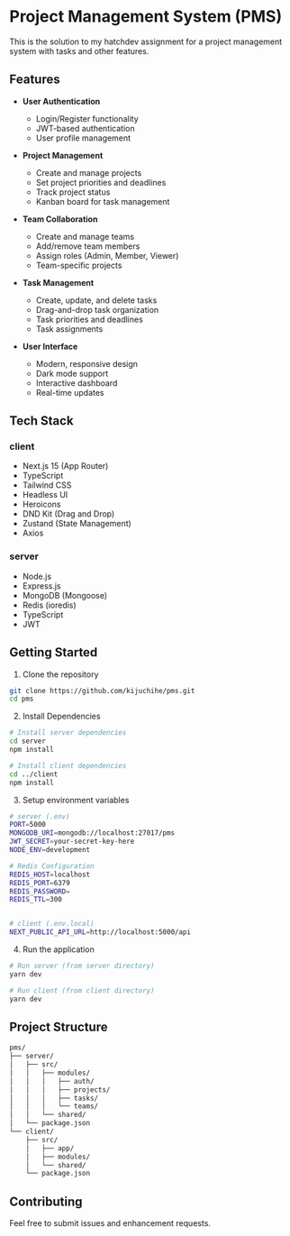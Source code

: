 # Project Management System (PMS)

This is the solution to my hatchdev assignment for a project management system with tasks and other features.

## Features

- **User Authentication**
  - Login/Register functionality
  - JWT-based authentication
  - User profile management

- **Project Management**
  - Create and manage projects
  - Set project priorities and deadlines
  - Track project status
  - Kanban board for task management

- **Team Collaboration**
  - Create and manage teams
  - Add/remove team members
  - Assign roles (Admin, Member, Viewer)
  - Team-specific projects

- **Task Management**
  - Create, update, and delete tasks
  - Drag-and-drop task organization
  - Task priorities and deadlines
  - Task assignments

- **User Interface**
  - Modern, responsive design
  - Dark mode support
  - Interactive dashboard
  - Real-time updates

## Tech Stack

### client
- Next.js 15 (App Router)
- TypeScript
- Tailwind CSS
- Headless UI
- Heroicons
- DND Kit (Drag and Drop)
- Zustand (State Management)
- Axios

### server
- Node.js
- Express.js
- MongoDB (Mongoose)
- Redis (ioredis)
- TypeScript
- JWT

## Getting Started

1. Clone the repository
```bash
git clone https://github.com/kijuchihe/pms.git
cd pms
```

2. Install Dependencies

```bash
# Install server dependencies
cd server
npm install

# Install client dependencies
cd ../client
npm install
```

3. Setup environment variables

```bash
# server (.env)
PORT=5000
MONGODB_URI=mongodb://localhost:27017/pms
JWT_SECRET=your-secret-key-here
NODE_ENV=development

# Redis Configuration
REDIS_HOST=localhost
REDIS_PORT=6379
REDIS_PASSWORD=
REDIS_TTL=300


# client (.env.local)
NEXT_PUBLIC_API_URL=http://localhost:5000/api
```

4. Run the application

```bash
# Run server (from server directory)
yarn dev

# Run client (from client directory)
yarn dev
```

## Project Structure

```txt
pms/
├── server/
│   ├── src/
│   │   ├── modules/
│   │   │   ├── auth/
│   │   │   ├── projects/
│   │   │   ├── tasks/
│   │   │   └── teams/
│   │   └── shared/
│   └── package.json
└── client/
    ├── src/
    │   ├── app/
    │   ├── modules/
    │   └── shared/
    └── package.json
```

## Contributing
Feel free to submit issues and enhancement requests.